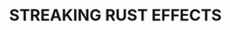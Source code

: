 ---
layout: product
title: "STREAKING RUST EFFECTS"
price: "500" 
desc: "Emajl Efekat"
img_path: "/assets/img/A.MIG-1204.jpg"
brand: "AMMO"
available: false
special_offer: false
new: false
soon: false
cat: "060000"
subcat: "060600"
subsubcat: "00"
sifra: "A.MIG-1204"
---